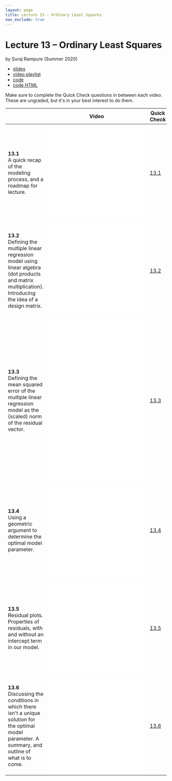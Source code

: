 ```yaml
---
layout: page
title: Lecture 13 – Ordinary Least Squares
nav_exclude: true
---
```


# Lecture 13 – Ordinary Least Squares

by Suraj Rampure (Summer 2020)

- [slides](https://docs.google.com/presentation/d/1J73TCoDT40j4ncEJWmrPeeV0bLse7icNdF6xJnYebqQ/edit#slide=id.p)
- [video playlist](TODO)
- [code](https://data100.datahub.berkeley.edu/hub/user-redirect/git-sync?repo=https://github.com/DS-100/su20&subPath=lecture/lec13/)
- [code HTML](../../resources/assets/lectures/lec13/lec13.html)

Make sure to complete the Quick Check questions in between each video. These are ungraded, but it's in your best interest to do them.

<table>
<colgroup>
<col style="width: 25%" />
<col style="width: 25%" />
<col style="width: 25%" />
</colgroup>
<thead>
<tr class="header">
<th></th>
<th>Video</th>
<th>Quick Check</th>
</tr>
</thead>
<tbody>
<tr>
<td><strong>13.1</strong> <br>A quick recap of the modeling process, and a roadmap for lecture.</td>
<td><iframe width="300" height="300" height src="TODO" frameborder="0" allow="accelerometer; autoplay; encrypted-media; gyroscope; picture-in-picture" allowfullscreen></iframe></td>
<td><a href="https://docs.google.com/forms/d/e/1FAIpQLSe91tViJoRXuAPEt373CBeQVZkSLgGQot4HOKYtvQ9uqvUqPw/viewform" target="\_blank">13.1</a></td>
</tr>
<tr>
<td><strong>13.2</strong> <br>Defining the multiple linear regression model using linear algebra (dot products and matrix multiplication). Introducing the idea of a design matrix.</td>
<td><iframe width="300" height="300" height src="TODO" frameborder="0" allow="accelerometer; autoplay; encrypted-media; gyroscope; picture-in-picture" allowfullscreen></iframe></td>
<td><a href="TODO" target="\_blank">13.2</a></td>
</tr>
<tr>
<td><strong>13.3</strong> <br>Defining the mean squared error of the multiple linear regression model as the (scaled) norm of the residual vector.</td>
<td><iframe width="300" height="500" height src="TODO" frameborder="0" allow="accelerometer; autoplay; encrypted-media; gyroscope; picture-in-picture" allowfullscreen></iframe></td>
<td><a href="TODO" target="\_blank">13.3</a></td>
</tr>
<tr>
<td><strong>13.4</strong> <br>Using a geometric argument to determine the optimal model parameter.</td>
<td><iframe width="300" height="300" height src="TODO" frameborder="0" allow="accelerometer; autoplay; encrypted-media; gyroscope; picture-in-picture" allowfullscreen></iframe></td>
<td><a href="TODO" target="\_blank">13.4</a></td>
</tr>
<tr>
<td><strong>13.5</strong> <br>Residual plots. Properties of residuals, with and without an intercept term in our model.</td>
<td><iframe width="300" height="300" height src="TODO" frameborder="0" allow="accelerometer; autoplay; encrypted-media; gyroscope; picture-in-picture" allowfullscreen></iframe></td>
<td><a href="TODO" target="\_blank">13.5</a></td>
</tr>
<tr>
<td><strong>13.6</strong> <br>Discussing the conditions in which there isn't a unique solution for the optimal model parameter. A summary, and outline of what is to come.</td>
<td><iframe width="300" height="300" height src="TODO" frameborder="0" allow="accelerometer; autoplay; encrypted-media; gyroscope; picture-in-picture" allowfullscreen></iframe></td>
<td><a href="TODO" target="\_blank">13.6</a></td>
</tr>
